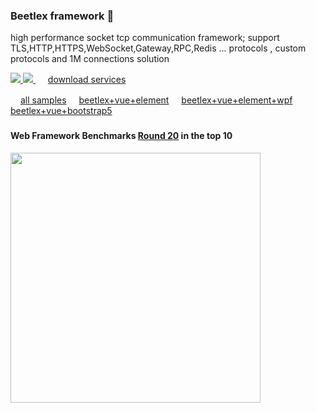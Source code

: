 ### Beetlex framework 👋
high performance socket tcp communication framework; support TLS,HTTP,HTTPS,WebSocket,Gateway,RPC,Redis ... protocols , custom protocols and 1M connections solution

<a href="https://www.nuget.org/packages/BeetleX/" target="_blank"> <img src="https://img.shields.io/nuget/vpre/beetlex?label=BeetleX"> 
							  <img src="https://img.shields.io/nuget/dt/BeetleX">
							  </a><img src="https://user-images.githubusercontent.com/2564178/109756240-88283200-7c22-11eb-9f36-678cca3197bc.png" height="16">
[download services](https://github.com/beetlex-io/downloads)
							  
<img src="https://user-images.githubusercontent.com/2564178/109756382-cde4fa80-7c22-11eb-966b-408978876708.png" height="16">[all samples](https://github.com/beetlex-io/BeetleX-Samples)
<img src="https://user-images.githubusercontent.com/2564178/109756382-cde4fa80-7c22-11eb-966b-408978876708.png" height="16">[beetlex+vue+element](https://github.com/beetlex-io/BeetleX-Samples/tree/master/BeetleX.Samples.WebFamily.AdminThemeF)
<img src="https://user-images.githubusercontent.com/2564178/109756382-cde4fa80-7c22-11eb-966b-408978876708.png" height="16">[beetlex+vue+element+wpf](https://github.com/beetlex-io/BeetleX-Samples/tree/master/BeetleX.Samples.WebFamily.AdminThemeWPF)
<img src="https://user-images.githubusercontent.com/2564178/109756382-cde4fa80-7c22-11eb-966b-408978876708.png" height="16">[beetlex+vue+bootstrap5](https://github.com/beetlex-io/BeetleX-Samples/tree/master/BeetleX.Samples.WebFamily.Bootstrap)
### 
####  Web Framework Benchmarks [Round 20](https://www.techempower.com/benchmarks/#section=data-r20&hw=ph&test=composite) in the top 10
<img src="https://user-images.githubusercontent.com/2564178/107942248-eec41380-6fc5-11eb-94e4-410cadc8ae13.png"  width="400" >


<!--
**beetlex-io/beetlex-io** is a ✨ _special_ ✨ repository because its `README.md` (this file) appears on your GitHub profile.

Here are some ideas to get you started:

- 🔭 I’m currently working on ...
- 🌱 I’m currently learning ...
- 👯 I’m looking to collaborate on ...
- 🤔 I’m looking for help with ...
- 💬 Ask me about ...
- 📫 How to reach me: ...
- 😄 Pronouns: ...
- ⚡ Fun fact: ...
-->

